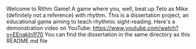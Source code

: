 Welcome to Rithm Game! A game where you, well, beat up Teto as Mike (definitely not a reference) with rhythm.
This is a dissertation project, an educational game aiming to teach rhythmic sight-reading.
Here's a demonstration video on YouTube: https://www.youtube.com/watch?v=EEnakIn1f70
You can find the dissertation in the same directory as this README.md file
